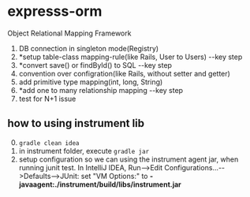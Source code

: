expresss-orm
============

Object Relational Mapping Framework

1. DB connection in singleton mode(Registry)
2. *setup table-class mapping-rule(like Rails, User to Users) --key step
3. *convert save() or findById() to SQL  --key step
4. convention over configration(like Rails, without setter and getter)
5. add primitive type mapping(int, long, String)
6. *add one to many relationship mapping  --key step
7. test for N+1 issue


how to using instrument lib
---------------------------
0. `gradle clean idea`
1. in instrument folder, execute `gradle jar`
2. setup configuration so we can using the instrument agent jar, when running junit test.
In IntelliJ IDEA,  Run-->Edit Configurations…-->Defaults-->JUnit:
set "VM Options:" to **-javaagent:./instrument/build/libs/instrument.jar**

